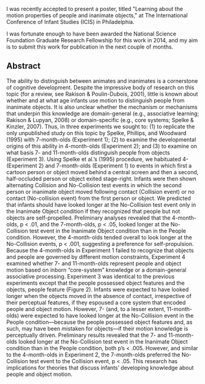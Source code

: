 I was recently accepted to present a poster, titled "Learning about the motion properties of people and inanimate objects," at The International Conference of Infant Studies (ICIS) in Philadelphia.

I was fortunate enough to have been awarded the National Science Foundation Graduate Research Fellowship for this work in 2014, and my aim is to submit this work for publication in the next couple of months.

<h2>Abstract</h2>

The ability to distinguish between animates and inanimates is a cornerstone of cognitive development. Despite the impressive body of research on this topic (for a review, see Rakison & Poulin-Dubois, 2001), little is known about whether and at what age infants use motion to distinguish people from inanimate objects. It is also unclear whether the mechanism or mechanisms that underpin this knowledge are domain-general (e.g., associative learning; Rakison & Lupyan, 2008) or domain-specific (e.g., core systems; Spelke & Kinzler, 2007). Thus, in three experiments we sought to: (1) to replicate the only unpublished study on this topic by Spelke, Phillips, and Woodward (1995) with 7-month-olds (Experiment 1); (2) to examine the developmental origins of this ability in 4-month-olds (Experiment 2); and (3) to examine on what basis 7- and 11-month-olds distinguish people from objects (Experiment 3).  Using Spelke et al.’s (1995) procedure, we habituated 4- (Experiment 2) and 7-month-olds (Experiment 1) to events in which first a cartoon person or object moved behind a central screen and then a second, half-occluded person or object exited stage-right. Infants were then shown alternating Collision and No-Collision test events in which the second person or inanimate object moved following contact (Collision event) or no contact (No-collision event) from the first person or object. We predicted that infants should have looked longer at the No-Collision test event only in the Inanimate Object condition if they recognized that people but not objects are self-propelled. Preliminary analyses revealed that the 4-month-olds, p < .01, and the 7-month-olds, p < .05, looked longer at the No-Collision test event in the Inanimate Object condition than in the People condition. However, the 4-month-olds tended overall to look longer at the No-Collision events, p < .001, suggesting a preference for self-propulsion. Because the 4-month-olds in Experiment 1 failed to recognize that objects and people are governed by different motion constraints, Experiment 4 examined whether 7- and 11-month-olds represent people and object motion based on inborn “core-system” knowledge or a domain-general associative processing. Experiment 3 was identical to the previous experiments except that the people possessed object features and the objects, people feature (Figure 2). Infants were expected to have looked longer when the objects moved in the absence of contact, irrespective of their perceptual features, if they espoused a core system that encoded people and object motion. However, 7- (and, to a lesser extent, 11-month-olds) were expected to have looked longer at the No-Collision event in the People condition—because the people possessed object features and, as such, may have been mistaken for objects—if their motion knowledge is perceptually driven.  Preliminary results revealed that the 7- and 11-month-olds looked longer at the No-Collision test event in the Inanimate Object condition than in the People condition, both p’s < .005. However, and similar to the 4-month-olds in Experiment 2, the 7-month-olds preferred the No-Collision test event to the Collision event, p < .05. This research has implications for theories that discuss infants’ developing knowledge about people and object motion.
